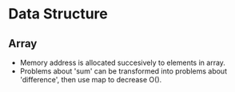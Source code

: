 # Data Structure

## Array

- Memory address is allocated succesively to elements in array.
- Problems about 'sum' can be transformed into problems about 'difference', then use map to decrease O().
